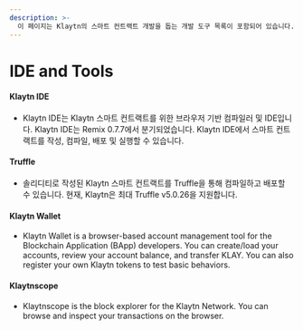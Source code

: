 ```yaml
---
description: >-
  이 페이지는 Klaytn의 스마트 컨트랙트 개발을 돕는 개발 도구 목록이 포함되어 있습니다.
---
```


# IDE and Tools

#### Klaytn IDE

* Klaytn IDE는 Klaytn 스마트 컨트랙트를 위한 브라우저 기반 컴파일러 및 IDE입니다. Klaytn IDE는 Remix 0.7.7에서 분기되었습니다. Klaytn IDE에서 스마트 컨트랙트를 작성, 컴파일, 배포 및 실행할 수 있습니다.

#### Truffle

* 솔리디티로 작성된 Klaytn 스마트 컨트랙트를 Truffle을 통해 컴파일하고 배포할 수 있습니다. 현재, Klaytn은 최대 Truffle v5.0.26을 지원합니다.

#### Klaytn Wallet

* Klaytn Wallet is a browser-based account management tool for the Blockchain Application (BApp) developers. You can create/load your accounts, review your account balance, and transfer KLAY. You can also register your own Klaytn tokens to test basic behaviors.

#### Klaytnscope

* Klaytnscope is the block explorer for the Klaytn Network. You can browse and inspect your transactions on the browser.
